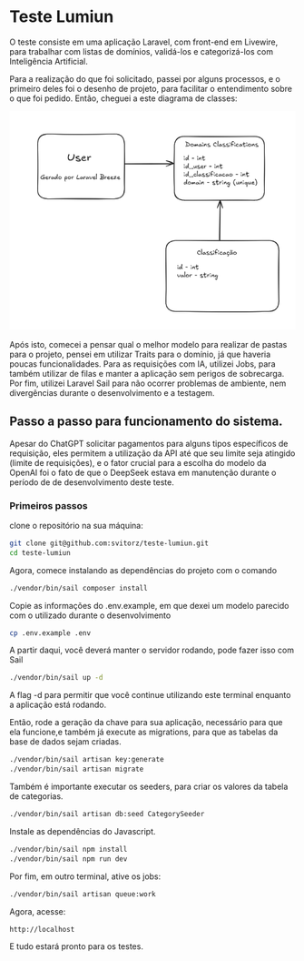 # Teste Lumiun

O teste consiste em uma aplicação Laravel, com front-end em Livewire, para trabalhar com listas de domínios, validá-los e categorizá-los com Inteligência Artificial.

Para a realização do que foi solicitado, passei por alguns processos, e o primeiro deles foi o desenho de projeto, para facilitar o entendimento sobre o que foi pedido. Então, cheguei a este diagrama de classes:

![image](docs/class_diagram.png)

Após isto, comecei a pensar qual o melhor modelo para realizar de pastas para o projeto, pensei em utilizar Traits para o domínio, já que haveria poucas funcionalidades. Para as requisições com IA, utilizei Jobs, para também utilizar de filas e manter a aplicação sem perigos de sobrecarga. Por fim, utilizei Laravel Sail para não ocorrer problemas de ambiente, nem divergências durante o desenvolvimento e a testagem.

## Passo a passo para funcionamento do sistema.

Apesar do ChatGPT solicitar pagamentos para alguns tipos específicos de requisição, eles permitem a utilização da API até que seu limite seja atingido (limite de requisições), e o fator crucial para a escolha do modelo da OpenAI foi o fato de que o DeepSeek estava em manutenção durante o período de de desenvolvimento deste teste.

### Primeiros passos

clone o repositório na sua máquina:

```bash
git clone git@github.com:svitorz/teste-lumiun.git
cd teste-lumiun
```

Agora, comece instalando as dependências do projeto com o comando

```bash
./vendor/bin/sail composer install
```

Copie as informações do .env.example, em que dexei um modelo parecido com o utilizado durante o desenvolvimento

```bash
cp .env.example .env
```

A partir daqui, você deverá manter o servidor rodando, pode fazer isso com Sail

```bash
./vendor/bin/sail up -d
```

A flag -d para permitir que você continue utilizando este terminal enquanto a aplicação está rodando.

Então, rode a geração da chave para sua aplicação, necessário para que ela funcione,e também já execute as migrations, para que as tabelas da base de dados sejam criadas.

```bash
./vendor/bin/sail artisan key:generate
./vendor/bin/sail artisan migrate
```

Também é importante executar os seeders, para criar os valores da tabela de categorias.

```bash
./vendor/bin/sail artisan db:seed CategorySeeder
```

Instale as dependências do Javascript.

```bash
./vendor/bin/sail npm install
./vendor/bin/sail npm run dev
```

Por fim, em outro terminal, ative os jobs:

```bash
./vendor/bin/sail artisan queue:work
```

Agora, acesse:

```bash
http://localhost
```

E tudo estará pronto para os testes.
